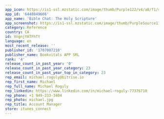 ```yaml
---
app_icon: https://is1-ssl.mzstatic.com/image/thumb/Purple122/v4/a8/f1/44/a8f14462-d2a9-24bb-c8e7-d44278d248f8/AppIcon-0-0-1x_U007ephone-0-0-sRGB-85-220.jpeg/1024x1024bb.png
app_id: '6448849666'
app_name: 'Bible Chat: The Holy Scripture'
app_screenshot: https://is1-ssl.mzstatic.com/image/thumb/PurpleSource116/v4/a2/21/b2/a221b2e1-718e-bde0-8eae-f31a0882625c/0f8ede1e-cef3-49c0-aab4-a4e6138e811a_BC_Update_SS1.jpg/1284x2778bb.png
category: Reference
country: CA
id: VngnjYATFhTY
language: en
most_recent_release: ''
publisher_id: '1707007210'
publisher_name: Bookvitals APP SRL
rank: '4'
release_count_in_past_year: '0'
release_count_in_past_year_category: 23
release_count_in_past_year_top_in_category: 23
rep_email: michael.roguly@bitrise.io
rep_first_name: Michael
rep_full_name: Michael Roguly
rep_linkedin: https://www.linkedin.com/in/michael-roguly-77376710
rep_phone: +1 949-233-3404
rep_photo: michael.jpg
rep_title: Account Manager
store: itunes_connect
---
```

